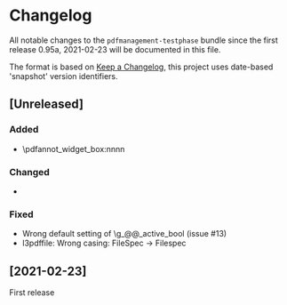 # Changelog
All notable changes to the `pdfmanagement-testphase` bundle since the 
first release 0.95a, 2021-02-23 will be documented in this file.

The format is based on [Keep a Changelog](https://keepachangelog.com/en/1.0.0/),
this project uses date-based 'snapshot' version identifiers.

## [Unreleased]

### Added
-  \pdfannot_widget_box:nnnn 

### Changed
-

### Fixed
- Wrong default setting of \g_@@_active_bool (issue #13)
- l3pdffile: Wrong casing: FileSpec -> Filespec   

## [2021-02-23]

First release
